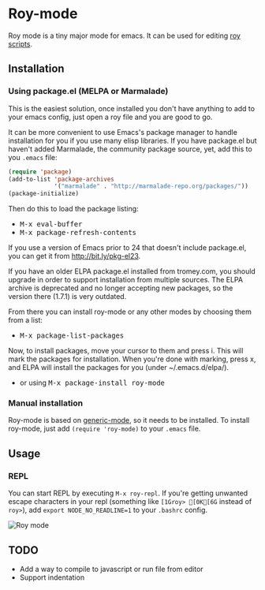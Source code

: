 # Roy-mode
Roy mode is a tiny major mode for emacs. It can be used for editing [roy scripts](http://roy.brianmckenna.org/ "roy scripts").

## Installation

### Using package.el  (MELPA or Marmalade)

This is the easiest solution, once installed you don't have anything
to add to your emacs config, just open a roy file and you are good to go.

It can be more convenient to use Emacs's package manager to handle
installation for you if you use many elisp libraries. If you have
package.el but haven't added Marmalade, the community package source,
yet, add this to you `.emacs` file:

```lisp
(require 'package)
(add-to-list 'package-archives
             '("marmalade" . "http://marmalade-repo.org/packages/"))
(package-initialize)
```

Then do this to load the package listing:

* <kbd>M-x eval-buffer</kbd>
* <kbd>M-x package-refresh-contents</kbd>

If you use a version of Emacs prior to 24 that doesn't include
package.el, you can get it from http://bit.ly/pkg-el23.

If you have an older ELPA package.el installed from tromey.com, you
should upgrade in order to support installation from multiple sources.
The ELPA archive is deprecated and no longer accepting new packages,
so the version there (1.7.1) is very outdated.

From there you can install roy-mode or any other modes by choosing
them from a list:

* <kbd>M-x package-list-packages</kbd>

Now, to install packages, move your cursor to them and press i. This
will mark the packages for installation. When you're done with
marking, press x, and ELPA will install the packages for you (under
~/.emacs.d/elpa/).

* or using <kbd>M-x package-install roy-mode

### Manual installation
Roy-mode is based on [generic-mode](http://www.emacswiki.org/emacs/GenericMode "generic-mode"), so it needs to be installed.
To install roy-mode, just add `(require 'roy-mode)` to your `.emacs` file.

## Usage

### REPL
You can start REPL by executing `M-x roy-repl`. If you're getting unwanted escape characters in your repl (something like `[1Groy> [0K[6G` instead of `roy>`), add `export NODE_NO_READLINE=1` to your `.bashrc` config.

![Roy mode](http://i.imgur.com/hf3aJ.png)

## TODO
* Add a way to compile to javascript or run file from editor
* Support indentation
